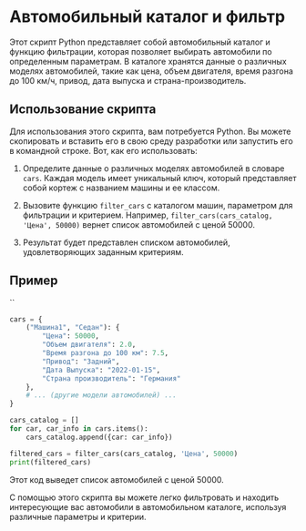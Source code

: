 # Автомобильный каталог и фильтр

Этот скрипт Python представляет собой автомобильный каталог и функцию фильтрации, которая позволяет выбирать автомобили по определенным параметрам. В каталоге хранятся данные о различных моделях автомобилей, такие как цена, объем двигателя, время разгона до 100 км/ч, привод, дата выпуска и страна-производитель.

## Использование скрипта

Для использования этого скрипта, вам потребуется Python. Вы можете скопировать и вставить его в свою среду разработки или запустить его в командной строке. Вот, как его использовать:

1. Определите данные о различных моделях автомобилей в словаре `cars`. Каждая модель имеет уникальный ключ, который представляет собой кортеж с названием машины и ее классом.

2. Вызовите функцию `filter_cars` с каталогом машин, параметром для фильтрации и критерием. Например, `filter_cars(cars_catalog, 'Цена', 50000)` вернет список автомобилей с ценой 50000.

3. Результат будет представлен списком автомобилей, удовлетворяющих заданным критериям.

## Пример
``
```python
cars = {
    ("Машина1", "Седан"): {
        "Цена": 50000,
        "Объем двигателя": 2.0,
        "Время разгона до 100 км": 7.5,
        "Привод": "Задний",
        "Дата Выпуска": "2022-01-15",
        "Страна производитель": "Германия"
    },
    # ... (другие модели автомобилей) ...
}

cars_catalog = []
for car, car_info in cars.items():
    cars_catalog.append({car: car_info})

filtered_cars = filter_cars(cars_catalog, 'Цена', 50000)
print(filtered_cars)
```

Этот код выведет список автомобилей с ценой 50000.

С помощью этого скрипта вы можете легко фильтровать и находить интересующие вас автомобили в автомобильном каталоге, используя различные параметры и критерии.